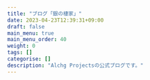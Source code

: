```yaml
---
title: "ブログ「銀の棲家」"
date: 2023-04-23T12:39:31+09:00
draft: false
main_menu: true
main_menu_order: 40
weight: 0
tags: []
categorise: []
description: "Alchg Projectsの公式ブログです。"
---
```


